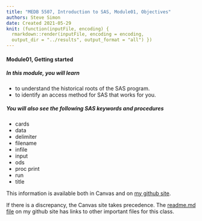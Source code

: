 ```yaml
---
title: "MEDB 5507, Introduction to SAS, Module01, Objectives"
authors: Steve Simon
date: Created 2021-05-29
knit: (function(inputFile, encoding) {
  rmarkdown::render(inputFile, encoding = encoding,
  output_dir = "../results", output_format = "all") }) 
---
```


#### Module01, Getting started

##### In this module, you will learn

+ to understand the historical roots of the SAS program.
+ to identify an access method for SAS that works for you.

##### You will also see the following SAS keywords and procedures

+ cards
+ data
+ delimiter
+ filename
+ infile
+ input
+ ods
+ proc print
+ run
+ title

<!---my git--->
This information is available both in Canvas and on [my github site][thisf].

If there is a discrepancy, the Canvas site takes precedence. The [readme.md file][mygit] on my github site has links to other important files for this class.

[thisf]: https://github.com/pmean/introduction-to-sas/blob/master/modules/5507-01-objectives.md
[mygit]: https://github.com/pmean/introduction-to-sas/blob/master/README.md
<!---my git--->
